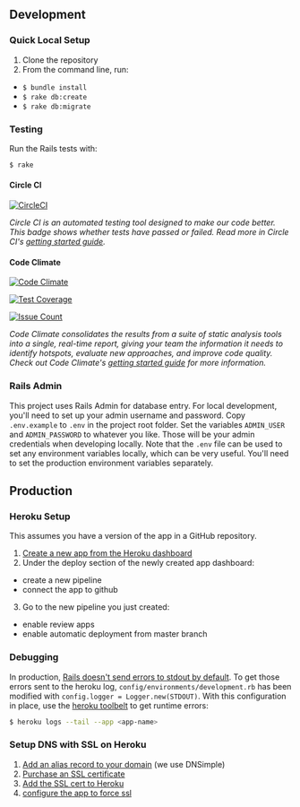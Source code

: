 ## Development
### Quick Local Setup
1. Clone the repository
2. From the command line, run:
  - `$ bundle install`
  - `$ rake db:create`
  - `$ rake db:migrate`

### Testing
Run the Rails tests with:
```bash
$ rake
```
#### Circle CI
[![CircleCI](https://circleci.com/gh/sparkbox/lamppost.svg?style=svg)](https://circleci.com/gh/sparkbox/lamppost)

*Circle CI is an automated testing tool designed to make our code better. This badge shows whether tests have passed or failed. Read more in Circle CI's [getting started guide](https://circleci.com/docs/getting-started/).*

#### Code Climate
[![Code Climate](https://codeclimate.com/github/sparkbox/local-events-project/badges/gpa.svg)](https://codeclimate.com/github/sparkbox/local-events-project)

[![Test Coverage](https://codeclimate.com/github/sparkbox/local-events-project/badges/coverage.svg)](https://codeclimate.com/github/sparkbox/local-events-project/coverage)

[![Issue Count](https://codeclimate.com/github/sparkbox/local-events-project/badges/issue_count.svg)](https://codeclimate.com/github/sparkbox/local-events-project)

*Code Climate consolidates the results from a suite of static analysis tools into a single, real-time report, giving your team the information it needs to identify hotspots, evaluate new approaches, and improve code quality. Check out Code Climate's [getting started guide](https://docs.codeclimate.com/docs/getting-started-with-code-climate) for more information.*

### Rails Admin
This project uses Rails Admin for database entry. For local development, you'll need to set up your admin username and password. Copy `.env.example` to `.env` in the project root folder. Set the variables `ADMIN_USER` and `ADMIN_PASSWORD` to whatever you like. Those will be your admin credentials when developing locally. Note that the `.env` file can be used to set any environment variables locally, which can be very useful. You'll need to set the production environment variables separately.

## Production
### Heroku Setup
This assumes you have a version of the app in a GitHub repository.

1. [Create a new app from the Heroku dashboard](https://dashboard.heroku.com/new)
2. Under the deploy section of the newly created app dashboard:
  - create a new pipeline
  - connect the app to github
3. Go to the new pipeline you just created:
  - enable review apps
  - enable automatic deployment from master branch

### Debugging
In production, [Rails doesn't send errors to stdout by default](https://devcenter.heroku.com/articles/logging#writing-to-your-log). To get those errors sent to the heroku log, `config/environments/development.rb` has been modified with `config.logger = Logger.new(STDOUT)`. With this configuration in place, use the [heroku toolbelt](https://toolbelt.heroku.com/) to get runtime errors:
```bash
$ heroku logs --tail --app <app-name>
```

### Setup DNS with SSL on Heroku
1. [Add an alias record to your domain](https://support.dnsimple.com/articles/domain-apex-heroku/#point-using-alias) (we use DNSimple)
2. [Purchase an SSL certificate](https://dnsimple.com/ssl-certificates)
3. [Add the SSL cert to Heroku](https://devcenter.heroku.com/articles/ssl-endpoint#setting-up-ssl-on-heroku)
4. [configure the app to force ssl](https://robots.thoughtbot.com/ssl-for-rails-with-heroku-and-dnsimple#prepare-rails-app)
